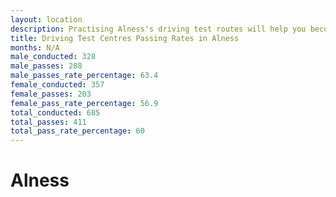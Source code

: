 ```yaml
---
layout: location
description: Practising Alness's driving test routes will help you become more confident in your gear-changing abilities.
title: Driving Test Centres Passing Rates in Alness
months: N/A
male_conducted: 328
male_passes: 208
male_passes_rate_percentage: 63.4
female_conducted: 357
female_passes: 203
female_pass_rate_percentage: 56.9
total_conducted: 685
total_passes: 411
total_pass_rate_percentage: 60
---
```


# Alness
